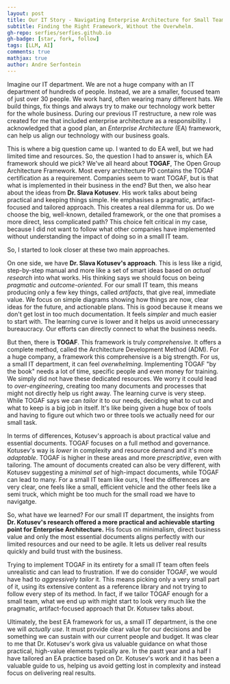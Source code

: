 ```yaml
---
layout: post
title: Our IT Story - Navigating Enterprise Architecture for Small Teams
subtitle: Finding the Right Framework, Without the Overwhelm.
gh-repo: serfies/serfies.github.io
gh-badge: [star, fork, follow]
tags: [LLM, AI]
comments: true
mathjax: true
author: Andre Serfontein
---
```


Imagine our IT department. We are not a huge company with an IT department of hundreds of people. Instead, we are a smaller, focused team of just over 30 people. We work hard, often wearing many different hats. We build things, fix things and always try to make our technology work better for the whole business. During our previous IT restructure, a new role was created for me that included enterprise architecture as a responsibility. I acknowledged that a good plan, an *Enterprise Architecture* (EA) framework, can help us align our technology with our business goals.

This is where a big question came up. I wanted to do EA well, but we had limited time and resources. So, the question I had to answer is, which EA framework should we pick? We've all heard about **TOGAF**, The Open Group Architecture Framework. Most every architecture PD contains the TOGAF certification as a requirement. Companies seem to want TOGAF, but is that what is implemented in their business in the end? But then, we also hear about the ideas from **Dr. Slava Kotusev**. His work talks about being practical and keeping things simple. He emphasises a pragmatic, artifact-focused and tailored approach. This creates a real dilemma for us. Do we choose the big, well-known, detailed framework, or the one that promises a more direct, less complicated path? This choice felt critical in my case, because I did not want to follow what other companies have implemented without understanding the impact of doing so in a small IT team.

So, I started to look closer at these two main approaches.

On one side, we have **Dr. Slava Kotusev's approach**. This is less like a rigid, step-by-step manual and more like a set of smart ideas based on *actual research* into what works. His thinking says we should focus on being *pragmatic* and *outcome-oriented*. For our small IT team, this means producing only a few key things, called *artifacts*, that give real, immediate value. We focus on simple diagrams showing how things are now, clear ideas for the future, and actionable plans. This is good because it means we don't get lost in too much documentation. It feels *simpler* and much easier to start with. The learning curve is lower and it helps us avoid unnecessary bureaucracy. Our efforts can directly connect to what the business needs.

But then, there is **TOGAF**. This framework is truly *comprehensive*. It offers a complete method, called the Architecture Development Method (ADM). For a huge company, a framework this comprehensive is a big strength. For us, a small IT department, it can feel *overwhelming*. Implementing TOGAF "by the book" needs a lot of time, specific people and even money for training. We simply did not have these dedicated resources. We worry it could lead to *over-engineering*, creating too many documents and processes that might not directly help us right away. The learning curve is very steep. While TOGAF says we can *tailor* it to our needs, deciding what to cut and what to keep is a big job in itself. It's like being given a huge box of tools and having to figure out which two or three tools we actually need for our small task.

In terms of differences, Kotusev's approach is about practical value and essential documents. TOGAF focuses on a full method and governance. Kotusev's way is *lower* in complexity and resource demand and it's more *adaptable*. TOGAF is higher in these areas and more *prescriptive*, even with tailoring. The amount of documents created can also be very different, with Kotusev suggesting a *minimal set* of high-impact documents, while TOGAF can lead to many. For a small IT team like ours, I feel the differences are very clear, one feels like a small, efficient vehicle and the other feels like a semi truck, which might be too much for the small road we have to navigatge.

So, what have we learned? For our small IT department, the insights from **Dr. Kotusev's research offered a more practical and achievable starting point for Enterprise Architecture.** His focus on minimalism, direct business value and only the most essential documents aligns perfectly with our limited resources and our need to be agile. It lets us deliver real results quickly and build trust with the business.

Trying to implement TOGAF in its entirety for a small IT team often feels unrealistic and can lead to frustration. If we do consider TOGAF, we would have had to *aggressively tailor* it. This means picking only a very small part of it, using its extensive content as a reference library and not trying to follow every step of its method. In fact, if we tailor TOGAF enough for a small team, what we end up with might start to look very much like the pragmatic, artifact-focused approach that Dr. Kotusev talks about.

Ultimately, the best EA framework for us, a small IT department, is the one we will *actually use*. It must provide clear value for our decisions and be something we can sustain with our current people and budget. It was clear to me that Dr. Kotusev's work giva us valuable guidance on what those practical, high-value elements typically are. In the pastt year and a half I have tailored an EA practice based on Dr. Kotusev's work and it has been a valuable guide to us, helping us avoid getting lost in complexity and instead focus on delivering real results.